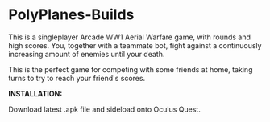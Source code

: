 # PolyPlanes-Builds

This is a singleplayer Arcade WW1 Aerial Warfare game, with rounds and high scores. You, together with a teammate bot, fight against a continuously increasing amount of enemies until your death.

This is the perfect game for competing with some friends at home, taking turns to try to reach your friend's scores.

**INSTALLATION:**

Download latest .apk file and sideload onto Oculus Quest.
